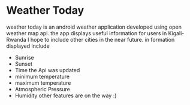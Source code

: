 # Weather Today
weather today is an android weather application developed using open weather map api. the app displays useful information
for users in Kigali-Rwanda I hope to include other cities in the near future. in formation displayed include

- Sunrise
- Sunset
- Time the Api was updated
- minimum temperature
- maximum temperature
- Atmospheric Pressure
- Humidity
other features are on the way :)
